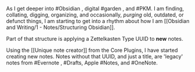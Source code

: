 As I get deeper into  #Obsidian , digital #garden , and #PKM. I am finding, collating, digging, organizing, and occasionally, *purging* old, outdated, or defunct things, I am starting to get into a rhythm about how I am [[Obsidian and Writing/1 - Notes/Structuring Obsidian]]. 

Part of that structure is applying a Zettelkasten Type UUID to **new** notes. 

Using the [[Unique note creator]] from the Core Plugins, I have started creating new notes. Notes without that UUID, and just a title, are 'legacy' notes from #Evernote , #Drafts, Apple #Notes, and #OneNote. 